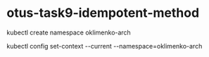# otus-task9-idempotent-method

kubectl create namespace oklimenko-arch

kubectl config set-context --current --namespace=oklimenko-arch

